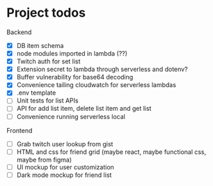 # Project todos

Backend
- [x] DB item schema
- [x] node modules imported in lambda (??)
- [x] Twitch auth for set list
- [x] Extension secret to lambda through serverless and dotenv?
- [x] Buffer vulnerability for base64 decoding
- [x] Convenience tailing cloudwatch for serverless lambdas
- [x] .env template
- [ ] Unit tests for list APIs
- [ ] API for add list item, delete list item and get list
- [ ] Convenience running serverless local

Frontend
- [ ] Grab twitch user lookup from gist
- [ ] HTML and css for friend grid (maybe react, maybe functional css, maybe from figma)
- [ ] UI mockup for user customization
- [ ] Dark mode mockup for friend list